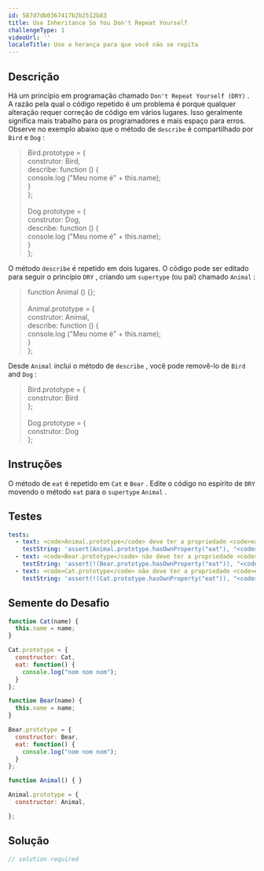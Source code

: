 ```yaml
---
id: 587d7db0367417b2b2512b83
title: Use Inheritance So You Don't Repeat Yourself
challengeType: 1
videoUrl: ''
localeTitle: Use a herança para que você não se repita
---
```


## Descrição
<section id="description"> Há um princípio em programação chamado <code>Don&#39;t Repeat Yourself (DRY)</code> . A razão pela qual o código repetido é um problema é porque qualquer alteração requer correção de código em vários lugares. Isso geralmente significa mais trabalho para os programadores e mais espaço para erros. Observe no exemplo abaixo que o método de <code>describe</code> é compartilhado por <code>Bird</code> e <code>Dog</code> : <blockquote> Bird.prototype = { <br> construtor: Bird, <br> describe: function () { <br> console.log (&quot;Meu nome é&quot; + this.name); <br> } <br> }; <br><br> Dog.prototype = { <br> construtor: Dog, <br> describe: function () { <br> console.log (&quot;Meu nome é&quot; + this.name); <br> } <br> }; </blockquote> O método <code>describe</code> é repetido em dois lugares. O código pode ser editado para seguir o princípio <code>DRY</code> , criando um <code>supertype</code> (ou pai) chamado <code>Animal</code> : <blockquote> function Animal () {}; <br><br> Animal.prototype = { <br> construtor: Animal, <br> describe: function () { <br> console.log (&quot;Meu nome é&quot; + this.name); <br> } <br> }; </blockquote> Desde <code>Animal</code> inclui o método de <code>describe</code> , você pode removê-lo de <code>Bird</code> and <code>Dog</code> : <blockquote> Bird.prototype = { <br> construtor: Bird <br> }; <br><br> Dog.prototype = { <br> construtor: Dog <br> }; </blockquote></section>

## Instruções
<section id="instructions"> O método de <code>eat</code> é repetido em <code>Cat</code> e <code>Bear</code> . Edite o código no espírito de <code>DRY</code> movendo o método <code>eat</code> para o <code>supertype</code> <code>Animal</code> . </section>

## Testes
<section id='tests'>

```yml
tests:
  - text: <code>Animal.prototype</code> deve ter a propriedade <code>eat</code> .
    testString: 'assert(Animal.prototype.hasOwnProperty("eat"), "<code>Animal.prototype</code> should have the <code>eat</code> property.");'
  - text: <code>Bear.prototype</code> não deve ter a propriedade <code>eat</code> .
    testString: 'assert(!(Bear.prototype.hasOwnProperty("eat")), "<code>Bear.prototype</code> should not have the <code>eat</code> property.");'
  - text: <code>Cat.prototype</code> não deve ter a propriedade <code>eat</code> .
    testString: 'assert(!(Cat.prototype.hasOwnProperty("eat")), "<code>Cat.prototype</code> should not have the <code>eat</code> property.");'

```

</section>

## Semente do Desafio
<section id='challengeSeed'>

<div id='js-seed'>

```js
function Cat(name) {
  this.name = name;
}

Cat.prototype = {
  constructor: Cat,
  eat: function() {
    console.log("nom nom nom");
  }
};

function Bear(name) {
  this.name = name;
}

Bear.prototype = {
  constructor: Bear,
  eat: function() {
    console.log("nom nom nom");
  }
};

function Animal() { }

Animal.prototype = {
  constructor: Animal,

};

```

</div>



</section>

## Solução
<section id='solution'>

```js
// solution required
```
</section>
